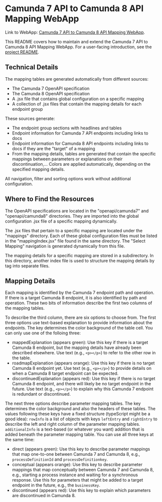 # Camunda 7 API to Camunda 8 API Mapping WebApp

Link to WebApp: [Camunda 7 API to Camunda 8 API Mapping WebApp](https://camunda-community-hub.github.io/camunda-7-to-8-code-conversion/).

This README covers how to maintain and extend the Camunda 7 API to Camunda 8 API Mapping WebApp. For a user-facing introduction, see the [project README](../README.md).

## Technical Details

The mapping tables are generated automatically from different sources:

-   The Camunda 7 OpenAPI specification
-   The Camunda 8 OpenAPI specification
-   A .jsx file that contains global configuration on a specific mapping
-   A collection of .jsx files that contain the mapping details for each endpoint group

These sources generate:

-   The endpoint group sections with headlines and tables
-   Endpoint information for Camunda 7 API endpoints including links to docs
-   Endpoint information for Camunda 8 API endpoints including links to docs if they are the "target" of a mapping
-   From the mapping details, tables are generated that contain the specific mappings between parameters or explanations on their discontinuation,... Colors are applied automatically, depending on the specified mapping details.

All navigation, filter and sorting options work without additional configuration.

## Where to Find the Resources

The OpenAPI specifications are located in the "openapi/camunda7" and "openapi/camunda8" directories. They are imported into the global configuration .jsx file of a specific mapping dynamically.

The .jsx files that pertain to a specific mapping are located under the "mappings" directory. Each of these global configuration files must be listed in the "mappingIndex.jsx" file found in the same directory. The "Select Mapping" navigation is generated dynamically from this file.

The mapping details for a specific mapping are stored in a subdirectory. In this directory, another index file is used to structure the mapping details by tag into separate files.

## Mapping Details

Each mapping is identified by the Camunda 7 endpoint path and operation. If there is a target Camunda 8 endpoint, it is also identified by path and operation. These two bits of information describe the first two columns of the mapping tables.

To describe the third column, there are six options to choose from. The first three options use text-based explanation to provide information about the endpoints. The key determines the color background of the table cell. You can only use one of the folloing three:

-   mappedExplanation (appears green): Use this key if there is a target Camunda 8 endpoint, but the mapping details have already been described elsewhere. Use text (e.g., `<p></p>`) to refer to the other row in the table.
-   roadmapExplanation (appears orange): Use this key if there is no target Camunda 8 endpoint yet. Use text (e.g., `<p></p>`) to provide details on when a Camunda 8 target endpoint can be expected.
-   discontinuedExplanation (appears red): Use this key if there is no target Camunda 8 endpoint, and there will likely be no target endpoint in the future. Use text (e.g., `<p></p>`) to explain why this Camunda 7 endpoint is redundant or discontinued.

The next three options describe parameter mapping tables. The key determines the color background and also the headers of these tables. The values following these keys have a fixed structure (typeScript might be a good idea): `rowInfo` is a list of objects with keys `leftEntry` and `rightEntry` to describe the left and right column of the parameter mapping tables. `additionalInfo` is a text-based (or whatever you want) addition that is added beneath the parameter mapping table. You can use all three keys at the same time:

-   direct (appears green): Use this key to describe parameter mappings that map one-to-one between Camunda 7 and Camunda 8, e.g., `processDefinitionId` and `processDefinitionkey`.
-   conceptual (appears orange): Use this key to describe parameter mappings that map conceptually between Camunda 7 and Camunda 8, e.g., starting a process instance and waiting for a synchronous response. Use this for parameters that might be added to a target endpoint in the future, e.g., the `businessKey`.
-   discontinued (appears red): Use this key to explain which parameters are discontinued in Camunda 8.
